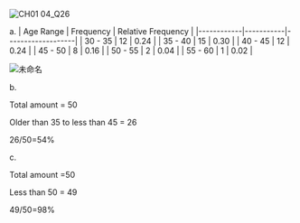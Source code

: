 ![CH01 04_Q26](https://github.com/user-attachments/assets/81488d42-6177-4545-8768-de104e2e96f7)

a.
| Age Range  | Frequency | Relative Frequency |
|------------|-----------|-------------------|
|   30 - 35  |     12    |       0.24        |
|   35 - 40  |     15    |       0.30        |
|   40 - 45  |     12    |       0.24        |
|   45 - 50  |     8     |       0.16        |
|   50 - 55  |     2     |       0.04        |
|   55 - 60  |     1     |       0.02        |

![未命名](https://github.com/user-attachments/assets/1126a4ef-73ac-4a75-9875-a5bfaeb75716)



b.

Total amount = 50

Older than 35 to less than 45 = 26

26/50=54%

c.

Total amount =50

Less than 50 = 49

49/50=98%

